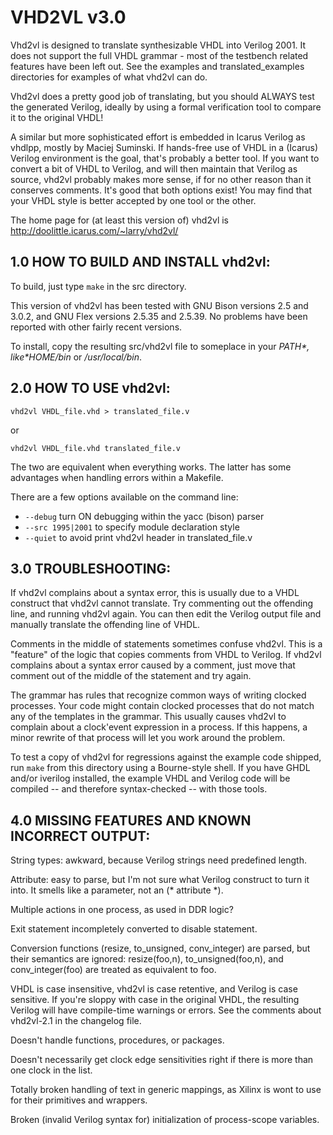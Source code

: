 # VHD2VL v3.0

Vhd2vl is designed to translate synthesizable VHDL into Verilog 2001.
It does not support the full VHDL grammar - most of the testbench
related features have been left out. See the examples and
translated_examples directories for examples of what vhd2vl can do.

Vhd2vl does a pretty good job of translating, but you should ALWAYS
test the generated Verilog, ideally by using a formal verification
tool to compare it to the original VHDL!

A similar but more sophisticated effort is embedded in Icarus Verilog
as vhdlpp, mostly by Maciej Suminski. If hands-free use of VHDL in a
(Icarus) Verilog environment is the goal, that's probably a better tool.
If you want to convert a bit of VHDL to Verilog, and will then maintain
that Verilog as source, vhd2vl probably makes more sense, if for no other
reason than it conserves comments. It's good that both options exist!
You may find that your VHDL style is better accepted by one tool or the other.

The home page for (at least this version of) vhd2vl is
http://doolittle.icarus.com/~larry/vhd2vl/

## 1.0 HOW TO BUILD AND INSTALL vhd2vl:

To build, just type `make` in the src directory.

This version of vhd2vl has been tested with GNU Bison versions 2.5 and
3.0.2, and GNU Flex versions 2.5.35 and 2.5.39. No problems have been
reported with other fairly recent versions.

To install, copy the resulting src/vhd2vl file to someplace in
your *$PATH*, like *$HOME/bin* or */usr/local/bin*.

## 2.0 HOW TO USE vhd2vl:

```
vhd2vl VHDL_file.vhd > translated_file.v
```
or
```
vhd2vl VHDL_file.vhd translated_file.v
```
The two are equivalent when everything works. The latter has some
advantages when handling errors within a Makefile.

There are a few options available on the command line:
* `--debug` turn ON debugging within the yacc (bison) parser
* `--src 1995|2001` to specify module declaration style
* `--quiet` to avoid print vhd2vl header in translated_file.v

## 3.0 TROUBLESHOOTING:

If vhd2vl complains about a syntax error, this is usually due to a
VHDL construct that vhd2vl cannot translate. Try commenting out the
offending line, and running vhd2vl again. You can then edit the
Verilog output file and manually translate the offending line of VHDL.

Comments in the middle of statements sometimes confuse vhd2vl. This
is a "feature" of the logic that copies comments from VHDL to Verilog.
If vhd2vl complains about a syntax error caused by a comment, just
move that comment out of the middle of the statement and try again.

The grammar has rules that recognize common ways of writing clocked
processes. Your code might contain clocked processes that do not match
any of the templates in the grammar. This usually causes vhd2vl to
complain about a clock'event expression in a process. If this
happens, a minor rewrite of that process will let you work around the
problem.

To test a copy of vhd2vl for regressions against the example code shipped,
run `make` from this directory using a Bourne-style shell.  If you have
GHDL and/or iverilog installed, the example VHDL and Verilog code will be
compiled -- and therefore syntax-checked -- with those tools.

## 4.0 MISSING FEATURES AND KNOWN INCORRECT OUTPUT:

String types: awkward, because Verilog strings need predefined length.

Attribute: easy to parse, but I'm not sure what Verilog construct
to turn it into. It smells like a parameter, not an (* attribute *).

Multiple actions in one process, as used in DDR logic?

Exit statement incompletely converted to disable statement.

Conversion functions (resize, to_unsigned, conv_integer) are parsed, but
their semantics are ignored: resize(foo,n), to_unsigned(foo,n), and
conv_integer(foo) are treated as equivalent to foo.

VHDL is case insensitive, vhd2vl is case retentive, and Verilog is case
sensitive. If you're sloppy with case in the original VHDL, the
resulting Verilog will have compile-time warnings or errors. See
the comments about vhd2vl-2.1 in the changelog file.

Doesn't handle functions, procedures, or packages.

Doesn't necessarily get clock edge sensitivities right if there is more
than one clock in the list.

Totally broken handling of text in generic mappings, as Xilinx is wont to
use for their primitives and wrappers.

Broken (invalid Verilog syntax for) initialization of process-scope variables.
